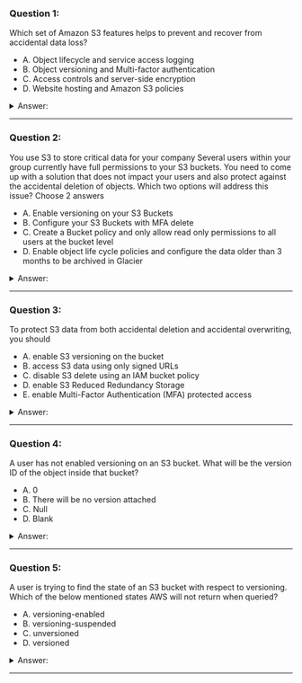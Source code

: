 ### Question 1:

Which set of Amazon S3 features helps to prevent and recover from accidental data loss?

- A. Object lifecycle and service access logging
- B. Object versioning and Multi-factor authentication
- C. Access controls and server-side encryption
- D. Website hosting and Amazon S3 policies

<details><summary>Answer:</summary><p>
[B]

Explanation:

Question 1@http://jayendrapatil.com/aws-s3-object-versioning/

</p></details><hr>

### Question 2:

You use S3 to store critical data for your company Several users within your group currently have full permissions to your S3 buckets. You need to come up with a solution that does not impact your users and also protect against the accidental deletion of objects. Which two options will address this issue? Choose 2 answers

- A. Enable versioning on your S3 Buckets
- B. Configure your S3 Buckets with MFA delete
- C. Create a Bucket policy and only allow read only permissions to all users at the bucket level
- D. Enable object life cycle policies and configure the data older than 3 months to be archived in Glacier

<details><summary>Answer:</summary><p>
[A, B]

Explanation:

Question 2@http://jayendrapatil.com/aws-s3-object-versioning/

</p></details><hr>

### Question 3:

To protect S3 data from both accidental deletion and accidental overwriting, you should

- A. enable S3 versioning on the bucket
- B. access S3 data using only signed URLs
- C. disable S3 delete using an IAM bucket policy
- D. enable S3 Reduced Redundancy Storage
- E. enable Multi-Factor Authentication (MFA) protected access

<details><summary>Answer:</summary><p>
[A]

Explanation:

Question 3@http://jayendrapatil.com/aws-s3-object-versioning/

</p></details><hr>

### Question 4:

A user has not enabled versioning on an S3 bucket. What will be the version ID of the object inside that bucket?

- A. 0
- B. There will be no version attached
- C. Null
- D. Blank

<details><summary>Answer:</summary><p>
[C]

Explanation:

Question 4@http://jayendrapatil.com/aws-s3-object-versioning/

</p></details><hr>

### Question 5:

A user is trying to find the state of an S3 bucket with respect to versioning. Which of the below mentioned states AWS will not return when queried?

- A. versioning-enabled
- B. versioning-suspended
- C. unversioned
- D. versioned

<details><summary>Answer:</summary><p>
[D]

Explanation:

Question 5@http://jayendrapatil.com/aws-s3-object-versioning/

</p></details><hr>

